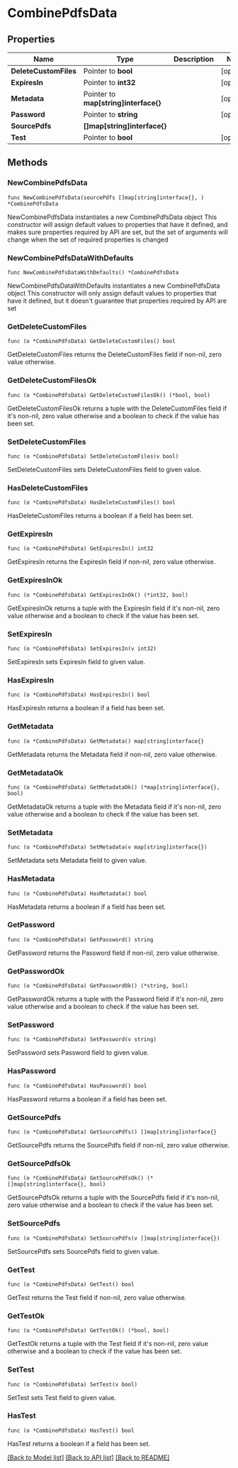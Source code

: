 # CombinePdfsData

## Properties

Name | Type | Description | Notes
------------ | ------------- | ------------- | -------------
**DeleteCustomFiles** | Pointer to **bool** |  | [optional] 
**ExpiresIn** | Pointer to **int32** |  | [optional] 
**Metadata** | Pointer to **map[string]interface{}** |  | [optional] 
**Password** | Pointer to **string** |  | [optional] 
**SourcePdfs** | **[]map[string]interface{}** |  | 
**Test** | Pointer to **bool** |  | [optional] 

## Methods

### NewCombinePdfsData

`func NewCombinePdfsData(sourcePdfs []map[string]interface{}, ) *CombinePdfsData`

NewCombinePdfsData instantiates a new CombinePdfsData object
This constructor will assign default values to properties that have it defined,
and makes sure properties required by API are set, but the set of arguments
will change when the set of required properties is changed

### NewCombinePdfsDataWithDefaults

`func NewCombinePdfsDataWithDefaults() *CombinePdfsData`

NewCombinePdfsDataWithDefaults instantiates a new CombinePdfsData object
This constructor will only assign default values to properties that have it defined,
but it doesn't guarantee that properties required by API are set

### GetDeleteCustomFiles

`func (o *CombinePdfsData) GetDeleteCustomFiles() bool`

GetDeleteCustomFiles returns the DeleteCustomFiles field if non-nil, zero value otherwise.

### GetDeleteCustomFilesOk

`func (o *CombinePdfsData) GetDeleteCustomFilesOk() (*bool, bool)`

GetDeleteCustomFilesOk returns a tuple with the DeleteCustomFiles field if it's non-nil, zero value otherwise
and a boolean to check if the value has been set.

### SetDeleteCustomFiles

`func (o *CombinePdfsData) SetDeleteCustomFiles(v bool)`

SetDeleteCustomFiles sets DeleteCustomFiles field to given value.

### HasDeleteCustomFiles

`func (o *CombinePdfsData) HasDeleteCustomFiles() bool`

HasDeleteCustomFiles returns a boolean if a field has been set.

### GetExpiresIn

`func (o *CombinePdfsData) GetExpiresIn() int32`

GetExpiresIn returns the ExpiresIn field if non-nil, zero value otherwise.

### GetExpiresInOk

`func (o *CombinePdfsData) GetExpiresInOk() (*int32, bool)`

GetExpiresInOk returns a tuple with the ExpiresIn field if it's non-nil, zero value otherwise
and a boolean to check if the value has been set.

### SetExpiresIn

`func (o *CombinePdfsData) SetExpiresIn(v int32)`

SetExpiresIn sets ExpiresIn field to given value.

### HasExpiresIn

`func (o *CombinePdfsData) HasExpiresIn() bool`

HasExpiresIn returns a boolean if a field has been set.

### GetMetadata

`func (o *CombinePdfsData) GetMetadata() map[string]interface{}`

GetMetadata returns the Metadata field if non-nil, zero value otherwise.

### GetMetadataOk

`func (o *CombinePdfsData) GetMetadataOk() (*map[string]interface{}, bool)`

GetMetadataOk returns a tuple with the Metadata field if it's non-nil, zero value otherwise
and a boolean to check if the value has been set.

### SetMetadata

`func (o *CombinePdfsData) SetMetadata(v map[string]interface{})`

SetMetadata sets Metadata field to given value.

### HasMetadata

`func (o *CombinePdfsData) HasMetadata() bool`

HasMetadata returns a boolean if a field has been set.

### GetPassword

`func (o *CombinePdfsData) GetPassword() string`

GetPassword returns the Password field if non-nil, zero value otherwise.

### GetPasswordOk

`func (o *CombinePdfsData) GetPasswordOk() (*string, bool)`

GetPasswordOk returns a tuple with the Password field if it's non-nil, zero value otherwise
and a boolean to check if the value has been set.

### SetPassword

`func (o *CombinePdfsData) SetPassword(v string)`

SetPassword sets Password field to given value.

### HasPassword

`func (o *CombinePdfsData) HasPassword() bool`

HasPassword returns a boolean if a field has been set.

### GetSourcePdfs

`func (o *CombinePdfsData) GetSourcePdfs() []map[string]interface{}`

GetSourcePdfs returns the SourcePdfs field if non-nil, zero value otherwise.

### GetSourcePdfsOk

`func (o *CombinePdfsData) GetSourcePdfsOk() (*[]map[string]interface{}, bool)`

GetSourcePdfsOk returns a tuple with the SourcePdfs field if it's non-nil, zero value otherwise
and a boolean to check if the value has been set.

### SetSourcePdfs

`func (o *CombinePdfsData) SetSourcePdfs(v []map[string]interface{})`

SetSourcePdfs sets SourcePdfs field to given value.


### GetTest

`func (o *CombinePdfsData) GetTest() bool`

GetTest returns the Test field if non-nil, zero value otherwise.

### GetTestOk

`func (o *CombinePdfsData) GetTestOk() (*bool, bool)`

GetTestOk returns a tuple with the Test field if it's non-nil, zero value otherwise
and a boolean to check if the value has been set.

### SetTest

`func (o *CombinePdfsData) SetTest(v bool)`

SetTest sets Test field to given value.

### HasTest

`func (o *CombinePdfsData) HasTest() bool`

HasTest returns a boolean if a field has been set.


[[Back to Model list]](../README.md#documentation-for-models) [[Back to API list]](../README.md#documentation-for-api-endpoints) [[Back to README]](../README.md)


